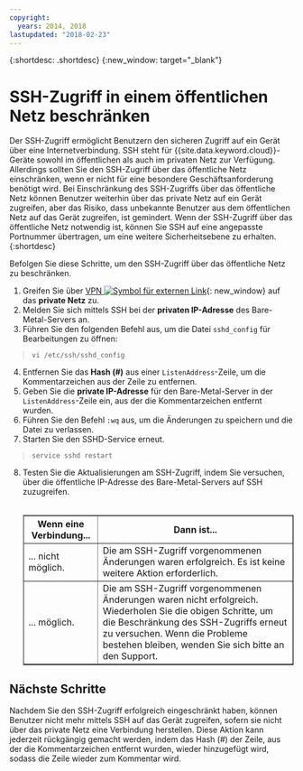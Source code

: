 ```yaml
---
copyright:
  years: 2014, 2018
lastupdated: "2018-02-23"
---
```


{:shortdesc: .shortdesc}
{:new_window: target="_blank"}

# SSH-Zugriff in einem öffentlichen Netz beschränken

Der SSH-Zugriff ermöglicht Benutzern den sicheren Zugriff auf ein Gerät über eine Internetverbindung. SSH steht für {{site.data.keyword.cloud}}-Geräte sowohl im öffentlichen als auch im privaten Netz zur Verfügung. Allerdings sollten Sie den SSH-Zugriff über das öffentliche Netz einschränken, wenn er nicht für eine besondere Geschäftsanforderung benötigt wird. Bei Einschränkung des SSH-Zugriffs über das öffentliche Netz können Benutzer weiterhin über das private Netz auf ein Gerät zugreifen, aber das Risiko, dass unbekannte Benutzer aus dem öffentlichen Netz auf das Gerät zugreifen, ist gemindert. Wenn der SSH-Zugriff über das öffentliche Netz notwendig ist, können Sie SSH auf eine angepasste Portnummer übertragen, um eine weitere Sicherheitsebene zu erhalten.
{:shortdesc}

Befolgen Sie diese Schritte, um den SSH-Zugriff über das öffentliche Netz zu beschränken.
1. Greifen Sie über [VPN ![Symbol für externen Link](../../icons/launch-glyph.svg "Symbol für externen Link")](http://www.softlayer.com/vpn-access){: new_window} auf das **private Netz** zu.
2. Melden Sie sich mittels SSH bei der **privaten IP-Adresse** des Bare-Metal-Servers an.
3. Führen Sie den folgenden Befehl aus, um die Datei `sshd_config` für Bearbeitungen zu öffnen:
  > `vi /etc/ssh/sshd_config`
4. Entfernen Sie das **Hash (#)** aus einer `ListenAddress`-Zeile, um die Kommentarzeichen aus der Zeile zu entfernen.
5. Geben Sie die **private IP-Adresse** für den Bare-Metal-Server in der `ListenAddress`-Zeile ein, aus der die Kommentarzeichen entfernt wurden.
6. Führen Sie den Befehl `:wq` aus, um die Änderungen zu speichern und die Datei zu verlassen.
7. Starten Sie den SSHD-Service erneut.
  > `service sshd restart`
8. Testen Sie die Aktualisierungen am SSH-Zugriff, indem Sie versuchen, über die öffentliche IP-Adresse des Bare-Metal-Servers auf SSH zuzugreifen.<br><br><table border="1"><tr><th>Wenn eine Verbindung...</th><th>Dann ist...</th></tr><tr><td>... nicht möglich.</td><td>Die am SSH-Zugriff vorgenommenen Änderungen waren erfolgreich. Es ist keine weitere Aktion erforderlich.</td></tr><tr><td>... möglich.</td><td>Die am SSH-Zugriff vorgenommenen Änderungen waren nicht erfolgreich. Wiederholen Sie die obigen Schritte, um die Beschränkung des SSH-Zugriffs erneut zu versuchen. Wenn die Probleme bestehen bleiben, wenden Sie sich bitte an den Support.</td></tr></table>

## Nächste Schritte

Nachdem Sie den SSH-Zugriff erfolgreich eingeschränkt haben, können Benutzer nicht mehr mittels SSH auf das Gerät zugreifen, sofern sie nicht über das private Netz eine Verbindung herstellen. Diese Aktion kann jederzeit rückgängig gemacht werden, indem das Hash (#) der Zeile, aus der die Kommentarzeichen entfernt wurden, wieder hinzugefügt wird, sodass die Zeile wieder zum Kommentar wird.
